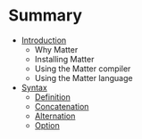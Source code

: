 # Summary

* [Introduction](README.md)
  * Why Matter
  * Installing Matter
  * Using the Matter compiler
  * Using the Matter language
* [Syntax](//syntax.md#syntax-definition)
  * [Definition](/syntax/definition.md)
  * [Concatenation](/syntax/concatenation.md)
  * [Alternation](/syntax/alternation.md)
  * [Option](/syntax/option.md)



